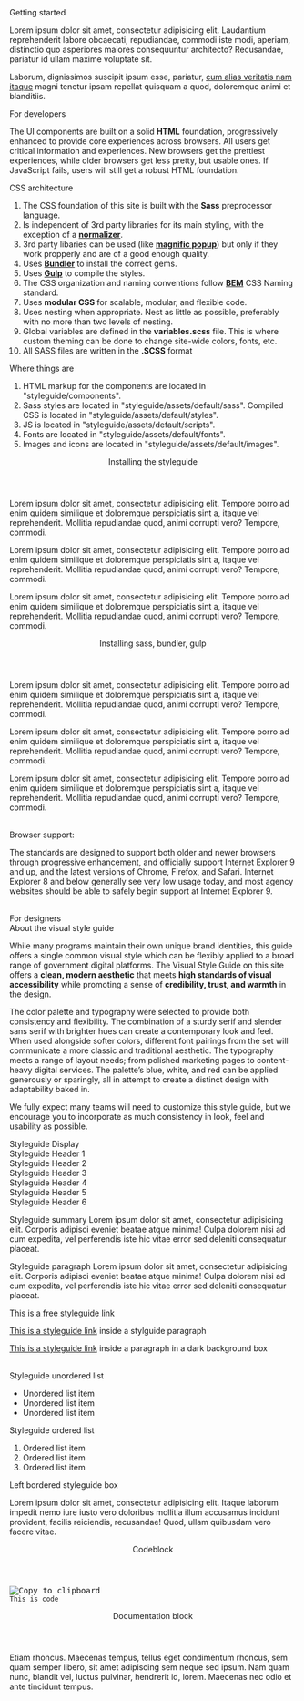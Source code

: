 <div class="title-1">Getting started</div>

<p class="summary">Lorem ipsum dolor sit amet, consectetur adipisicing elit. Laudantium reprehenderit labore obcaecati, repudiandae, commodi iste modi, aperiam, distinctio quo asperiores maiores consequuntur architecto? Recusandae, pariatur id ullam maxime voluptate sit.</p>
<p class="paragraph">Laborum, dignissimos suscipit ipsum esse, pariatur, <a href="#" class="link">cum alias veritatis nam itaque</a> magni tenetur ipsam repellat quisquam a quod, doloremque animi et blanditiis.</p>

<div class="title-3 styleguide__text--blue">For developers</div>
<p class="paragraph">The UI components are built on a solid <strong>HTML</strong> foundation, progressively enhanced to provide core experiences across browsers. All users get critical information and experiences. New browsers get the prettiest experiences, while older browsers get less pretty, but usable ones. If JavaScript fails, users will still get a robust HTML foundation.</p>

<div class="title-4">CSS architecture</div>
<ol class="list">
    <li>The CSS foundation of this site is built with the <strong>Sass</strong> preprocessor language.</li>
    <li>Is independent of 3rd party libraries for its main styling, with the exception of a <a href="github.com/necolas/normalize.css" target="_blank"><strong>normalizer</strong></a>.</li>
    <li>3rd party libaries can be used (like <a href="http://dimsemenov.com/plugins/magnific-popup/" target="_blank"><strong>magnific popup</strong></a>) but only if they work propperly and are of a good enough quality.</li>
    <li>Uses <a href="http://bundler.io/" target="_blank"><strong>Bundler</strong></a> to install the correct gems.</li>
    <li>Uses <a href="http://gulpjs.com/" terget="_blank"><strong>Gulp</strong></a> to compile the styles.</li>
    <li>The CSS organization and naming conventions follow <a href="http://getbem.com/naming/" target="_blank"><strong>BEM</strong></a> CSS Naming standard.</li>
    <li>Uses <strong>modular CSS</strong> for scalable, modular, and flexible code.</li>
    <li>Uses nesting when appropriate. Nest as little as possible, preferably with no more than two levels of nesting.</li>
    <li>Global variables are defined in the <strong>variables.scss</strong> file. This is where custom theming can be done to change site-wide colors, fonts, etc.</li>
    <li>All SASS files are written in the <strong>.SCSS</strong> format</li>
</ol>

<div class="title-4">Where things are</div>
<ol class="list">
    <li>HTML markup for the components are located in <span class="code code--simple">"styleguide/components"</span>.</li>
    <li>Sass styles are located in <span class="code code--simple">"styleguide/assets/default/sass"</span>. Compiled CSS is located in <span class="code code--simple">"styleguide/assets/default/styles"</span>.</li>
    <li>JS is located in <span class="code code--simple">"styleguide/assets/default/scripts"</span>.</li>
    <li>Fonts are located in <span class="code code--simple">"styleguide/assets/default/fonts"</span>.</li>
    <li>Images and icons are located in <span class="code code--simple">"styleguide/assets/default/images"</span>.</li>
</ol>

<div class="accordion" data-component="Application/Components/StyleguideAccordion">
    <header class="accordion__header">
        Installing the styleguide
    </header>
    <div class="accordion__content accordion__content--alt">
        <p class="paragraph">Lorem ipsum dolor sit amet, consectetur adipisicing elit. Tempore porro ad enim quidem similique et doloremque perspiciatis sint a, itaque vel reprehenderit. Mollitia repudiandae quod, animi corrupti vero? Tempore, commodi.</p>
        <p class="paragraph">Lorem ipsum dolor sit amet, consectetur adipisicing elit. Tempore porro ad enim quidem similique et doloremque perspiciatis sint a, itaque vel reprehenderit. Mollitia repudiandae quod, animi corrupti vero? Tempore, commodi.</p>
        <p class="paragraph">Lorem ipsum dolor sit amet, consectetur adipisicing elit. Tempore porro ad enim quidem similique et doloremque perspiciatis sint a, itaque vel reprehenderit. Mollitia repudiandae quod, animi corrupti vero? Tempore, commodi.</p>
    </div>
</div>

<div class="accordion" data-component="Application/Components/StyleguideAccordion">
    <header class="accordion__header">
        Installing sass, bundler, gulp
    </header>
    <div class="accordion__content accordion__content--alt">
        <p class="paragraph">Lorem ipsum dolor sit amet, consectetur adipisicing elit. Tempore porro ad enim quidem similique et doloremque perspiciatis sint a, itaque vel reprehenderit. Mollitia repudiandae quod, animi corrupti vero? Tempore, commodi.</p>
        <p class="paragraph">Lorem ipsum dolor sit amet, consectetur adipisicing elit. Tempore porro ad enim quidem similique et doloremque perspiciatis sint a, itaque vel reprehenderit. Mollitia repudiandae quod, animi corrupti vero? Tempore, commodi.</p>
        <p class="paragraph">Lorem ipsum dolor sit amet, consectetur adipisicing elit. Tempore porro ad enim quidem similique et doloremque perspiciatis sint a, itaque vel reprehenderit. Mollitia repudiandae quod, animi corrupti vero? Tempore, commodi.</p>
    </div>
</div>
<br>

<div class="title-4">Browser support:</div>
<p class="paragraph">The standards are designed to support both older and newer browsers through progressive enhancement, and officially support Internet Explorer 9 and up, and the latest versions of Chrome, Firefox, and Safari. Internet Explorer 8 and below generally see very low usage today, and most agency websites should be able to safely begin support at Internet Explorer 9.</p>
<br>

<div class="title-3 styleguide__text--blue">For designers</div>
<div class="title-4">About the visual style guide</div>
<p class="paragraph">While many programs maintain their own unique brand identities, this guide offers a single common visual style which can be flexibly applied to a broad range of government digital platforms. The Visual Style Guide on this site offers a <strong>clean, modern aesthetic</strong> that meets <strong>high standards of visual accessibility</strong> while promoting a sense of <strong>credibility, trust, and warmth</strong> in the design.</p>
<p class="paragraph">The color palette and typography were selected to provide both consistency and flexibility. The combination of a sturdy serif and slender sans serif with brighter hues can create a contemporary look and feel. When used alongside softer colors, different font pairings from the set will communicate a more classic and traditional aesthetic. The typography meets a range of layout needs; from polished marketing pages to content-heavy digital services. The palette&rsquo;s blue, white, and red can be applied generously or sparingly, all in attempt to create a distinct design with adaptability baked in.</p>
<p class="paragraph">We fully expect many teams will need to customize this style guide, but we encourage you to incorporate as much consistency in look, feel and usability as possible.</p>

<section class="box box--preview">
    <div class="title-display">Styleguide Display</div>
    <div class="title-1">Styleguide Header 1</div>
    <div class="title-2">Styleguide Header 2</div>
    <div class="title-3">Styleguide Header 3</div>
    <div class="title-4">Styleguide Header 4</div>
    <div class="title-5">Styleguide Header 5</div>
    <div class="title-6">Styleguide Header 6</div>
    <p class="summary">Styleguide summary Lorem ipsum dolor sit amet, consectetur adipisicing elit. Corporis adipisci eveniet beatae atque minima! Culpa dolorem nisi ad cum expedita, vel perferendis iste hic vitae error sed deleniti consequatur placeat.</p>
    <p class="paragraph">Styleguide paragraph Lorem ipsum dolor sit amet, consectetur adipisicing elit. Corporis adipisci eveniet beatae atque minima! Culpa dolorem nisi ad cum expedita, vel perferendis iste hic vitae error sed deleniti consequatur placeat.</p>
    <a href="#" class="link">This is a free styleguide link</a>
    <p class="paragraph"><a href="#" class="link">This is a styleguide link</a> inside a stylguide paragraph</p>
    <div class="box box--padded styleguide__background--black">
        <p class="paragraph styleguide__text--white">
            <a href="#" class="link link--dark">This is a styleguide link</a>
            inside a paragraph in a dark background box
        </p>
    </div>
    <br>
    <div class="row">
        <div class="col -large--styleguide-6-equal">
            <div class="title-6 title--bordered">Styleguide unordered list</div>
            <ul class="list">
                <li>Unordered list item</li>
                <li>Unordered list item</li>
                <li>Unordered list item</li>
            </ul>
        </div>
        <div class="col -large--styleguide-6-equal">
            <div class="title-6 title--bordered">Styleguide ordered list</div>
            <ol class="list">
                <li>Ordered list item</li>
                <li>Ordered list item</li>
                <li>Ordered list item</li>
            </ol>
        </div>
    </div>
    <div class="box box--left-bordered">
        <div class="title-5">Left bordered styleguide box</div>
        <p class="paragraph">Lorem ipsum dolor sit amet, consectetur adipisicing elit. Itaque laborum impedit nemo iure iusto vero doloribus mollitia illum accusamus incidunt provident, facilis reiciendis, recusandae! Quod, ullam quibusdam vero facere vitae.</p>
    </div>


</section>
<div class="accordion" data-component="Application/Components/StyleguideAccordion">
    <header class="accordion__header">
        Codeblock
    </header>
    <div class="accordion__content">
        <pre class="code" data-component="Application/Components/Code"><div class="button button--copy tooltip" data-clipboard-target="#<?=$cur;?>"><img src="assets/default/images/svg/clippy.svg" alt="Copy to clipboard"></div><code>This is code</code></pre>
    </div>
</div>

<div class="accordion" data-component="Application/Components/StyleguideAccordion">
    <header class="accordion__header">
        Documentation block
    </header>
    <div class="accordion__content accordion__content--alt">
        Etiam rhoncus. Maecenas tempus, tellus eget condimentum rhoncus, sem quam semper libero, sit amet adipiscing sem neque sed ipsum. Nam quam nunc, blandit vel, luctus pulvinar, hendrerit id, lorem. Maecenas nec odio et ante tincidunt tempus.
    </div>
</div>

